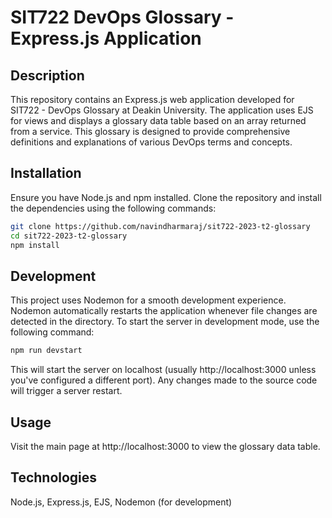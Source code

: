 # SIT722 DevOps Glossary - Express.js Application

## Description

This repository contains an Express.js web application developed for SIT722 - DevOps Glossary at Deakin University. The application uses EJS for views and displays a glossary data table based on an array returned from a service. This glossary is designed to provide comprehensive definitions and explanations of various DevOps terms and concepts.

## Installation

Ensure you have Node.js and npm installed. Clone the repository and install the dependencies using the following commands:

```bash
git clone https://github.com/navindharmaraj/sit722-2023-t2-glossary
cd sit722-2023-t2-glossary
npm install
```
## Development
This project uses Nodemon for a smooth development experience. Nodemon automatically restarts the application whenever file changes are detected in the directory. To start the server in development mode, use the following command:

```bash
npm run devstart
```

This will start the server on localhost (usually http://localhost:3000 unless you've configured a different port). Any changes made to the source code will trigger a server restart.

## Usage
Visit the main page at http://localhost:3000 to view the glossary data table.

## Technologies
Node.js, 
Express.js, 
EJS, 
Nodemon (for development)